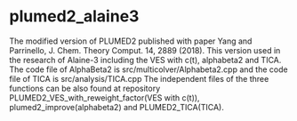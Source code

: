 # plumed2_alaine3
The modified version of PLUMED2 published with paper Yang and Parrinello, J. Chem. Theory Comput. 14, 2889 (2018). This version used in the research of Alaine-3 including the VES with c(t), alphabeta2 and TICA.
The code file of AlphaBeta2 is src/multicolver/Alphabeta2.cpp and the code file of TICA is src/analysis/TICA.cpp
The independent files of the three functions can be also found at repository PLUMED2_VES_with_reweight_factor(VES with c(t)), plumed2_improve(alphabeta2) and PLUMED2_TICA(TICA).
